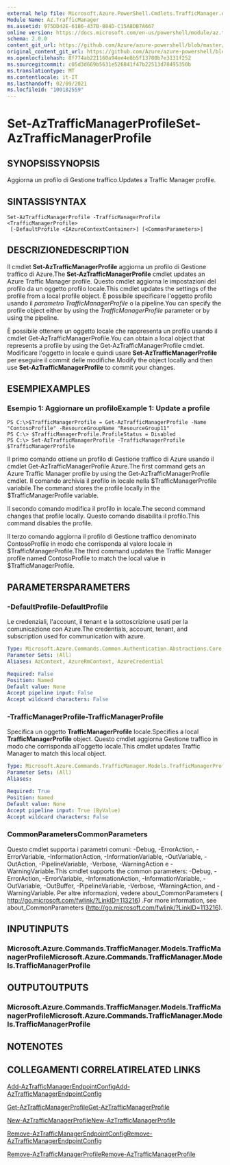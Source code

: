 ```yaml
---
external help file: Microsoft.Azure.PowerShell.Cmdlets.TrafficManager.dll-Help.xml
Module Name: Az.TrafficManager
ms.assetid: 975DD42E-61B6-437B-884D-C15A8DB7A667
online version: https://docs.microsoft.com/en-us/powershell/module/az.trafficmanager/set-aztrafficmanagerprofile
schema: 2.0.0
content_git_url: https://github.com/Azure/azure-powershell/blob/master/src/TrafficManager/TrafficManager/help/Set-AzTrafficManagerProfile.md
original_content_git_url: https://github.com/Azure/azure-powershell/blob/master/src/TrafficManager/TrafficManager/help/Set-AzTrafficManagerProfile.md
ms.openlocfilehash: 8f774ab221160a94ee4e8b5f13780b7e3131f252
ms.sourcegitcommit: c05d3d669b5631e526841f47b22513d78495350b
ms.translationtype: MT
ms.contentlocale: it-IT
ms.lasthandoff: 02/09/2021
ms.locfileid: "100182559"
---
```

# <span data-ttu-id="2f653-101">Set-AzTrafficManagerProfile</span><span class="sxs-lookup"><span data-stu-id="2f653-101">Set-AzTrafficManagerProfile</span></span>

## <span data-ttu-id="2f653-102">SYNOPSIS</span><span class="sxs-lookup"><span data-stu-id="2f653-102">SYNOPSIS</span></span>
<span data-ttu-id="2f653-103">Aggiorna un profilo di Gestione traffico.</span><span class="sxs-lookup"><span data-stu-id="2f653-103">Updates a Traffic Manager profile.</span></span>

## <span data-ttu-id="2f653-104">SINTASSI</span><span class="sxs-lookup"><span data-stu-id="2f653-104">SYNTAX</span></span>

```
Set-AzTrafficManagerProfile -TrafficManagerProfile <TrafficManagerProfile>
 [-DefaultProfile <IAzureContextContainer>] [<CommonParameters>]
```

## <span data-ttu-id="2f653-105">DESCRIZIONE</span><span class="sxs-lookup"><span data-stu-id="2f653-105">DESCRIPTION</span></span>
<span data-ttu-id="2f653-106">Il cmdlet **Set-AzTrafficManagerProfile** aggiorna un profilo di Gestione traffico di Azure.</span><span class="sxs-lookup"><span data-stu-id="2f653-106">The **Set-AzTrafficManagerProfile** cmdlet updates an Azure Traffic Manager profile.</span></span>
<span data-ttu-id="2f653-107">Questo cmdlet aggiorna le impostazioni del profilo da un oggetto profilo locale.</span><span class="sxs-lookup"><span data-stu-id="2f653-107">This cmdlet updates the settings of the profile from a local profile object.</span></span>
<span data-ttu-id="2f653-108">È possibile specificare l'oggetto profilo usando il *parametro TrafficManagerProfile* o la pipeline.</span><span class="sxs-lookup"><span data-stu-id="2f653-108">You can specify the profile object either by using the *TrafficManagerProfile* parameter or by using the pipeline.</span></span>

<span data-ttu-id="2f653-109">È possibile ottenere un oggetto locale che rappresenta un profilo usando il cmdlet Get-AzTrafficManagerProfile.</span><span class="sxs-lookup"><span data-stu-id="2f653-109">You can obtain a local object that represents a profile by using the Get-AzTrafficManagerProfile cmdlet.</span></span>
<span data-ttu-id="2f653-110">Modificare l'oggetto in locale e quindi usare **Set-AzTrafficManagerProfile** per eseguire il commit delle modifiche.</span><span class="sxs-lookup"><span data-stu-id="2f653-110">Modify the object locally and then use **Set-AzTrafficManagerProfile** to commit your changes.</span></span>

## <span data-ttu-id="2f653-111">ESEMPI</span><span class="sxs-lookup"><span data-stu-id="2f653-111">EXAMPLES</span></span>

### <span data-ttu-id="2f653-112">Esempio 1: Aggiornare un profilo</span><span class="sxs-lookup"><span data-stu-id="2f653-112">Example 1: Update a profile</span></span>
```
PS C:\>$TrafficManagerProfile = Get-AzTrafficManagerProfile -Name "ContosoProfile" -ResourceGroupName "ResourceGroup11" 
PS C:\> $TrafficManagerProfile.ProfileStatus = Disabled
PS C:\> Set-AzTrafficManagerProfile -TrafficManagerProfile $TrafficManagerProfile
```

<span data-ttu-id="2f653-113">Il primo comando ottiene un profilo di Gestione traffico di Azure usando il cmdlet Get-AzTrafficManagerProfile Azure.</span><span class="sxs-lookup"><span data-stu-id="2f653-113">The first command gets an Azure Traffic Manager profile by using the Get-AzTrafficManagerProfile cmdlet.</span></span>
<span data-ttu-id="2f653-114">Il comando archivia il profilo in locale nella $TrafficManagerProfile variabile.</span><span class="sxs-lookup"><span data-stu-id="2f653-114">The command stores the profile locally in the $TrafficManagerProfile variable.</span></span>

<span data-ttu-id="2f653-115">Il secondo comando modifica il profilo in locale.</span><span class="sxs-lookup"><span data-stu-id="2f653-115">The second command changes that profile locally.</span></span>
<span data-ttu-id="2f653-116">Questo comando disabilita il profilo.</span><span class="sxs-lookup"><span data-stu-id="2f653-116">This command disables the profile.</span></span>

<span data-ttu-id="2f653-117">Il terzo comando aggiorna il profilo di Gestione traffico denominato ContosoProfile in modo che corrisponda al valore locale in $TrafficManagerProfile.</span><span class="sxs-lookup"><span data-stu-id="2f653-117">The third command updates the Traffic Manager profile named ContosoProfile to match the local value in $TrafficManagerProfile.</span></span>

## <span data-ttu-id="2f653-118">PARAMETERS</span><span class="sxs-lookup"><span data-stu-id="2f653-118">PARAMETERS</span></span>

### <span data-ttu-id="2f653-119">-DefaultProfile</span><span class="sxs-lookup"><span data-stu-id="2f653-119">-DefaultProfile</span></span>
<span data-ttu-id="2f653-120">Le credenziali, l'account, il tenant e la sottoscrizione usati per la comunicazione con Azure.</span><span class="sxs-lookup"><span data-stu-id="2f653-120">The credentials, account, tenant, and subscription used for communication with azure.</span></span>

```yaml
Type: Microsoft.Azure.Commands.Common.Authentication.Abstractions.Core.IAzureContextContainer
Parameter Sets: (All)
Aliases: AzContext, AzureRmContext, AzureCredential

Required: False
Position: Named
Default value: None
Accept pipeline input: False
Accept wildcard characters: False
```

### <span data-ttu-id="2f653-121">-TrafficManagerProfile</span><span class="sxs-lookup"><span data-stu-id="2f653-121">-TrafficManagerProfile</span></span>
<span data-ttu-id="2f653-122">Specifica un oggetto **TrafficManagerProfile** locale.</span><span class="sxs-lookup"><span data-stu-id="2f653-122">Specifies a local **TrafficManagerProfile** object.</span></span>
<span data-ttu-id="2f653-123">Questo cmdlet aggiorna Gestione traffico in modo che corrisponda all'oggetto locale.</span><span class="sxs-lookup"><span data-stu-id="2f653-123">This cmdlet updates Traffic Manager to match this local object.</span></span>

```yaml
Type: Microsoft.Azure.Commands.TrafficManager.Models.TrafficManagerProfile
Parameter Sets: (All)
Aliases:

Required: True
Position: Named
Default value: None
Accept pipeline input: True (ByValue)
Accept wildcard characters: False
```

### <span data-ttu-id="2f653-124">CommonParameters</span><span class="sxs-lookup"><span data-stu-id="2f653-124">CommonParameters</span></span>
<span data-ttu-id="2f653-125">Questo cmdlet supporta i parametri comuni: -Debug, -ErrorAction, -ErrorVariable, -InformationAction, -InformationVariable, -OutVariable, -OutAction, -PipelineVariable, -Verbose, -WarningAction e -WarningVariable.</span><span class="sxs-lookup"><span data-stu-id="2f653-125">This cmdlet supports the common parameters: -Debug, -ErrorAction, -ErrorVariable, -InformationAction, -InformationVariable, -OutVariable, -OutBuffer, -PipelineVariable, -Verbose, -WarningAction, and -WarningVariable.</span></span> <span data-ttu-id="2f653-126">Per altre informazioni, vedere about_CommonParameters ( http://go.microsoft.com/fwlink/?LinkID=113216) .</span><span class="sxs-lookup"><span data-stu-id="2f653-126">For more information, see about_CommonParameters (http://go.microsoft.com/fwlink/?LinkID=113216).</span></span>

## <span data-ttu-id="2f653-127">INPUT</span><span class="sxs-lookup"><span data-stu-id="2f653-127">INPUTS</span></span>

### <span data-ttu-id="2f653-128">Microsoft.Azure.Commands.TrafficManager.Models.TrafficManagerProfile</span><span class="sxs-lookup"><span data-stu-id="2f653-128">Microsoft.Azure.Commands.TrafficManager.Models.TrafficManagerProfile</span></span>

## <span data-ttu-id="2f653-129">OUTPUT</span><span class="sxs-lookup"><span data-stu-id="2f653-129">OUTPUTS</span></span>

### <span data-ttu-id="2f653-130">Microsoft.Azure.Commands.TrafficManager.Models.TrafficManagerProfile</span><span class="sxs-lookup"><span data-stu-id="2f653-130">Microsoft.Azure.Commands.TrafficManager.Models.TrafficManagerProfile</span></span>

## <span data-ttu-id="2f653-131">NOTE</span><span class="sxs-lookup"><span data-stu-id="2f653-131">NOTES</span></span>

## <span data-ttu-id="2f653-132">COLLEGAMENTI CORRELATI</span><span class="sxs-lookup"><span data-stu-id="2f653-132">RELATED LINKS</span></span>

[<span data-ttu-id="2f653-133">Add-AzTrafficManagerEndpointConfig</span><span class="sxs-lookup"><span data-stu-id="2f653-133">Add-AzTrafficManagerEndpointConfig</span></span>](./Add-AzTrafficManagerEndpointConfig.md)

[<span data-ttu-id="2f653-134">Get-AzTrafficManagerProfile</span><span class="sxs-lookup"><span data-stu-id="2f653-134">Get-AzTrafficManagerProfile</span></span>](./Get-AzTrafficManagerProfile.md)

[<span data-ttu-id="2f653-135">New-AzTrafficManagerProfile</span><span class="sxs-lookup"><span data-stu-id="2f653-135">New-AzTrafficManagerProfile</span></span>](./New-AzTrafficManagerProfile.md)

[<span data-ttu-id="2f653-136">Remove-AzTrafficManagerEndpointConfig</span><span class="sxs-lookup"><span data-stu-id="2f653-136">Remove-AzTrafficManagerEndpointConfig</span></span>](./Remove-AzTrafficManagerEndpointConfig.md)

[<span data-ttu-id="2f653-137">Remove-AzTrafficManagerProfile</span><span class="sxs-lookup"><span data-stu-id="2f653-137">Remove-AzTrafficManagerProfile</span></span>](./Remove-AzTrafficManagerProfile.md)


